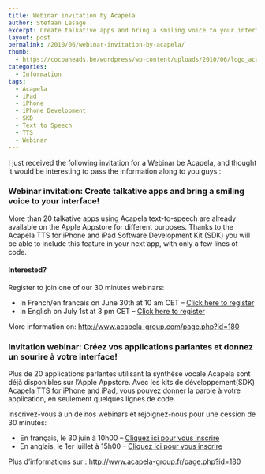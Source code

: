 ```yaml
---
title: Webinar invitation by Acapela
author: Stefaan Lesage
excerpt: Create talkative apps and bring a smiling voice to your interface!
layout: post
permalink: /2010/06/webinar-invitation-by-acapela/
thumb:
  - https://cocoaheads.be/wordpress/wp-content/uploads/2010/06/logo_acapela_125.jpg
categories:
  - Information
tags:
  - Acapela
  - iPad
  - iPhone
  - iPhone Development
  - SKD
  - Text to Speech
  - TTS
  - Webinar
---
```

I just received the following invitation for a Webinar be Acapela, and thought it would be interesting to pass the information along to you guys :

### Webinar invitation: Create talkative apps and bring a smiling voice to your interface!

More than 20 talkative apps using Acapela text-to-speech are already available on the Apple Appstore for different purposes. Thanks to the Acapela TTS for iPhone and iPad Software Development Kit (SDK) you will be able to include this feature in your next app, with only a few lines of code.

#### Interested?

Register to join one of our 30 minutes webinars:

  * In French/en francais on June 30th at 10 am CET &#8211; [Click here to register][1]
  * In English on July 1st at 3 pm CET &#8211; [Click here to register][2]

More information on: <http://www.acapela-group.com/page.php?id=180>

### Invitation webinar: Créez vos applications parlantes et donnez un sourire à votre interface!

Plus de 20 applications parlantes utilisant la synthèse vocale Acapela sont déjà disponibles sur l&#8217;Apple Appstore. Avec les kits de développement(SDK) Acapela TTS for iPhone and iPad, vous pouvez donner la parole à votre application, en seulement quelques lignes de code.

Inscrivez-vous à un de nos webinars et rejoignez-nous pour une cession de 30 minutes:

  * En français, le 30 juin à 10h00 – [Cliquez ici pour vous inscrire][1]
  * En anglais, le 1er juillet à 15h00 – [Cliquez ici pour vous inscrire][2]

Plus d’informations sur : <http://www.acapela-group.fr/page.php?id=180>

 [1]: https://www1.gotomeeting.com/register/164614329
 [2]: https://www1.gotomeeting.com/register/210132249